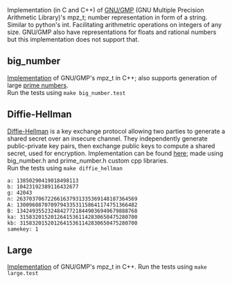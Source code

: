 Implementation (in C and C++) of [GNU/GMP](https://en.wikipedia.org/wiki/GNU_Multiple_Precision_Arithmetic_Library) (GNU Multiple Precision Arithmetic Library)'s mpz_t; number representation in form of a string. Similar to python's int. Facilitating arithmetric operations on integers of any size. GNU/GMP also have representations for floats and rational numbers but this implementation does not support that. 

## big\_number
[Implementation](./big_number.h) of GNU/GMP's mpz\_t in C++; also supports generation of large [prime numbers](prime_number.h). <br>
Run the tests using `make big_number.test`

## Diffie-Hellman
[Diffie-Hellman](https://en.wikipedia.org/wiki/Diffie%E2%80%93Hellman_key_exchange) is a key exchange protocol allowing two parties to generate a shared secret over an insecure channel. They independently generate public-private key pairs, then exchange public keys to compute a shared secret, used for encryption. Implementation can be found [here](./diffie_hellman.cpp); made using big\_number.h and prime\_number.h custom cpp libraries. <br>
Run the tests using `make diffie_hellman`
``` console
a: 13850290419018498113
b: 10423192389116432677
g: 42043
n: 263703706722661637931335369148187364569
A: 130096087070979433531158641174751366482
B: 134249355232484277218449036949679888768
ka: 31583201520126415361142830650475280700
kb: 31583201520126415361142830650475280700
samekey: 1
```

## Large
[Implementation](./large.h) of GNU/GMP's mpz\_t in C++.
Run the tests using `make large.test`
